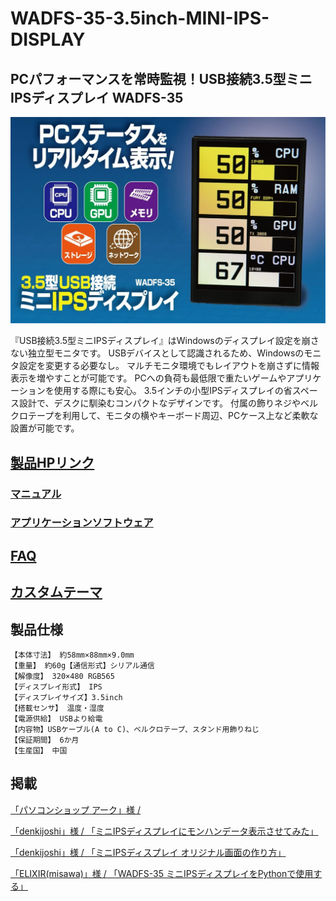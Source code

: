 # WADFS-35-3.5inch-MINI-IPS-DISPLAY

## PCパフォーマンスを常時監視！USB接続3.5型ミニIPSディスプレイ WADFS-35

![](img/image.png)

『USB接続3.5型ミニIPSディスプレイ』はWindowsのディスプレイ設定を崩さない独立型モニタです。
USBデバイスとして認識されるため、Windowsのモニタ設定を変更する必要なし。
マルチモニタ環境でもレイアウトを崩さずに情報表示を増やすことが可能です。
PCへの負荷も最低限で重たいゲームやアプリケーションを使用する際にも安心。
3.5インチの小型IPSディスプレイの省スペース設計で、デスクに馴染むコンパクトなデザインです。
付属の飾りネジやベルクロテープを利用して、モニタの横やキーボード周辺、PCケース上など柔軟な設置が可能です。


## [製品HPリンク](https://bit-trade-one.co.jp/wadfs35/) 

### [マニュアル](https://bit-trade-one.co.jp/wadfs35/manual/)

### [アプリケーションソフトウェア](https://bit-trade-one.co.jp/forUser/WADFS-35WeActStudioSystemMonitor.zip)  

## [FAQ](FAQ.md)

## [カスタムテーマ](CustomTheme)

## 製品仕様
    【本体寸法】 約58mm×88mm×9.0mm
    【重量】 約60g【通信形式】シリアル通信
    【解像度】 320×480 RGB565
    【ディスプレイ形式】 IPS
    【ディスプレイサイズ】3.5inch
    【搭載センサ】 温度・湿度
    【電源供給】 USBより給電
    【内容物】USBケーブル(A to C)、ベルクロテープ、スタンド用飾りねじ
    【保証期間】 6か月
    【生産国】 中国


## 掲載

[「パソコンショップ アーク」様 /](https://x.com/ark_akiba/status/1918141047584244155?s=61)

[「denkijoshi」様 / 「ミニIPSディスプレイにモンハンデータ表示させてみた」](https://note.com/denkijoshi/n/ncc04285158d1)

[「denkijoshi」様 / 「ミニIPSディスプレイ オリジナル画面の作り方」](https://note.com/denkijoshi/n/n3d68426d0282?sub_rt=share_pb)

[「ELIXIR(misawa)」様 / 「WADFS-35 ミニIPSディスプレイをPythonで使用する」](https://qiita.com/ELIXIR/items/fe11c0dbff241ef44c10)
